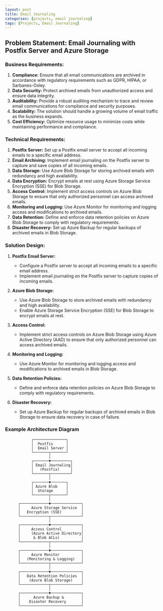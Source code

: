 ```yaml
---
layout: post
title: Email Journaling
categories: [projects, email journaling]
tags: [Projects, Email Journaling]
---
```


## Problem Statement: Email Journaling with Postfix Server and Azure Storage

### Business Requirements:
1. **Compliance:** Ensure that all email communications are archived in accordance with regulatory requirements such as GDPR, HIPAA, or Sarbanes-Oxley.
2. **Data Security:** Protect archived emails from unauthorized access and ensure data integrity.
3. **Auditability:** Provide a robust auditing mechanism to trace and review email communications for compliance and security purposes.
4. **Scalability:** The solution should handle a growing volume of email traffic as the business expands.
5. **Cost Efficiency:** Optimize resource usage to minimize costs while maintaining performance and compliance.

### Technical Requirements:
1. **Postfix Server:** Set up a Postfix email server to accept all incoming emails to a specific email address.
2. **Email Archiving:** Implement email journaling on the Postfix server to capture and save copies of all incoming emails.
3. **Data Storage:** Use Azure Blob Storage for storing archived emails with redundancy and high availability.
4. **Data Encryption:** Encrypt emails at rest using Azure Storage Service Encryption (SSE) for Blob Storage.
5. **Access Control:** Implement strict access controls on Azure Blob Storage to ensure that only authorized personnel can access archived emails.
6. **Monitoring and Logging:** Use Azure Monitor for monitoring and logging access and modifications to archived emails.
7. **Data Retention:** Define and enforce data retention policies on Azure Blob Storage to comply with regulatory requirements.
8. **Disaster Recovery:** Set up Azure Backup for regular backups of archived emails in Blob Storage.

### Solution Design:

1. **Postfix Email Server:**
   - Configure a Postfix server to accept all incoming emails to a specific email address.
   - Implement email journaling on the Postfix server to capture copies of incoming emails.

2. **Azure Blob Storage:**
   - Use Azure Blob Storage to store archived emails with redundancy and high availability.
   - Enable Azure Storage Service Encryption (SSE) for Blob Storage to encrypt emails at rest.

3. **Access Control:**
   - Implement strict access controls on Azure Blob Storage using Azure Active Directory (AAD) to ensure that only authorized personnel can access archived emails.

4. **Monitoring and Logging:**
   - Use Azure Monitor for monitoring and logging access and modifications to archived emails in Blob Storage.

5. **Data Retention Policies:**
   - Define and enforce data retention policies on Azure Blob Storage to comply with regulatory requirements.

6. **Disaster Recovery:**
   - Set up Azure Backup for regular backups of archived emails in Blob Storage to ensure data recovery in case of failure.

### Example Architecture Diagram

```plaintext
            ┌───────────────┐
            │  Postfix      │
            │  Email Server │
            └───────┬───────┘
                    │
            ┌───────▼─────────┐
            │ Email Journaling│
            │   (Postfix)     │
            └───────┬─────────┘
                    │
            ┌───────▼───────┐
            │ Azure Blob    │
            │  Storage      │
            └───────┬───────┘
                    │
      ┌─────────────▼──────────────┐
      │     Azure Storage Service  │
      │   Encryption (SSE)         │
      └─────────────┬──────────────┘
                    │
      ┌─────────────▼──────────────┐
      │     Access Control         │
      │     (Azure Active Directory│
      │      & Blob ACLs)          │
      └─────────────┬──────────────┘
                    │
      ┌─────────────▼──────────────┐
      │     Azure Monitor          │
      │   (Monitoring & Logging)   │
      └─────────────┬──────────────┘
                    │
      ┌─────────────▼──────────────┐
      │   Data Retention Policies  │
      │    (Azure Blob Storage)    │
      └─────────────┬──────────────┘
                    │
      ┌─────────────▼──────────────┐
      │      Azure Backup &        │
      │    Disaster Recovery       │
      └────────────────────────────┘
```